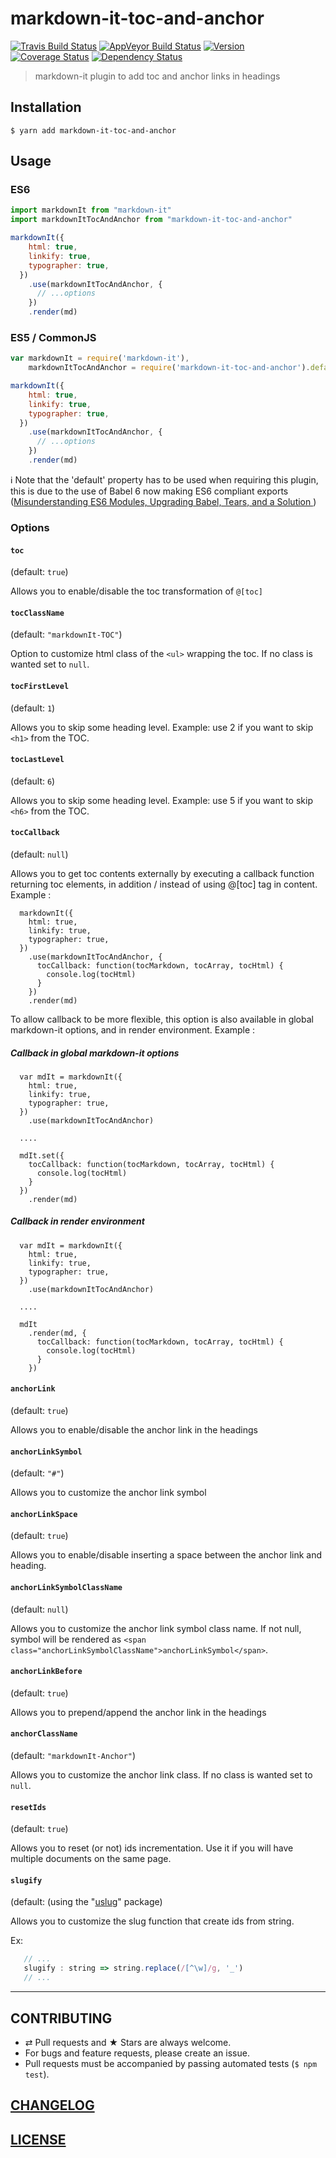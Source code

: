 # markdown-it-toc-and-anchor
[![Travis Build Status](https://img.shields.io/travis/medfreeman/markdown-it-toc-and-anchor.svg?label=unix%20build)](https://travis-ci.org/medfreeman/markdown-it-toc-and-anchor)
[![AppVeyor Build Status](https://img.shields.io/appveyor/ci/medfreeman/markdown-it-toc-and-anchor.svg?label=windows%20build)](https://ci.appveyor.com/project/medfreeman/markdown-it-toc-and-anchor)
[![Version](https://img.shields.io/npm/v/markdown-it-toc-and-anchor.svg)](https://github.com/medfreeman/markdown-it-toc-and-anchor/blob/master/CHANGELOG.md)
[![Coverage Status](https://img.shields.io/coveralls/medfreeman/markdown-it-toc-and-anchor/master.svg)](https://coveralls.io/github/medfreeman/markdown-it-toc-and-anchor?branch=master)
[![Dependency Status](https://img.shields.io/david/medfreeman/markdown-it-toc-and-anchor.svg)](https://david-dm.org/medfreeman/markdown-it-toc-and-anchor)

> markdown-it plugin to add toc and anchor links in headings

## Installation

```console
$ yarn add markdown-it-toc-and-anchor
```

## Usage

### ES6

```js
import markdownIt from "markdown-it"
import markdownItTocAndAnchor from "markdown-it-toc-and-anchor"

markdownIt({
    html: true,
    linkify: true,
    typographer: true,
  })
    .use(markdownItTocAndAnchor, {
      // ...options
    })
    .render(md)
```

### ES5 / CommonJS

```js
var markdownIt = require('markdown-it'),
    markdownItTocAndAnchor = require('markdown-it-toc-and-anchor').default;

markdownIt({
    html: true,
    linkify: true,
    typographer: true,
  })
    .use(markdownItTocAndAnchor, {
      // ...options
    })
    .render(md)
```

:information_source: Note that the 'default' property has to be used when requiring this plugin, this is due to the use of Babel 6 now making ES6 compliant exports ([Misunderstanding ES6 Modules, Upgrading Babel, Tears, and a Solution
](https://medium.com/@kentcdodds/misunderstanding-es6-modules-upgrading-babel-tears-and-a-solution-ad2d5ab93ce0#.enq6dfcnn))

### Options

#### `toc`

(default: `true`)

Allows you to enable/disable the toc transformation of `@[toc]`

#### `tocClassName`

(default: `"markdownIt-TOC"`)

Option to customize html class of the `<ul>` wrapping the toc. If no class is wanted set to `null`.

#### `tocFirstLevel`

(default: `1`)

Allows you to skip some heading level. Example: use 2 if you want to skip `<h1>`
from the TOC.

#### `tocLastLevel`

(default: `6`)

Allows you to skip some heading level. Example: use 5 if you want to skip `<h6>`
from the TOC.

#### `tocCallback`

(default: `null`)

Allows you to get toc contents externally by executing a callback function returning toc elements, in addition / instead of using @[toc] tag in content.
Example :

```
  markdownIt({
    html: true,
    linkify: true,
    typographer: true,
  })
    .use(markdownItTocAndAnchor, {
      tocCallback: function(tocMarkdown, tocArray, tocHtml) {
        console.log(tocHtml)
      }
    })
    .render(md)
```

To allow callback to be more flexible, this option is also available in global markdown-it options, and in render environment.
Example :

##### Callback in global markdown-it options

```
  var mdIt = markdownIt({
    html: true,
    linkify: true,
    typographer: true,
  })
    .use(markdownItTocAndAnchor)

  ....

  mdIt.set({
    tocCallback: function(tocMarkdown, tocArray, tocHtml) {
      console.log(tocHtml)
    }
  })
    .render(md)
```

##### Callback in render environment

```
  var mdIt = markdownIt({
    html: true,
    linkify: true,
    typographer: true,
  })
    .use(markdownItTocAndAnchor)

  ....

  mdIt
    .render(md, {
      tocCallback: function(tocMarkdown, tocArray, tocHtml) {
        console.log(tocHtml)
      }
    })
```

#### `anchorLink`

(default: `true`)

Allows you to enable/disable the anchor link in the headings

#### `anchorLinkSymbol`

(default: `"#"`)

Allows you to customize the anchor link symbol

#### `anchorLinkSpace`

(default: `true`)

Allows you to enable/disable inserting a space between the anchor link and heading.

#### `anchorLinkSymbolClassName`

(default: `null`)

Allows you to customize the anchor link symbol class name. If not null, symbol will be rendered as `<span class="anchorLinkSymbolClassName">anchorLinkSymbol</span>`.

#### `anchorLinkBefore`

(default: `true`)

Allows you to prepend/append the anchor link in the headings

#### `anchorClassName`

(default: `"markdownIt-Anchor"`)

Allows you to customize the anchor link class. If no class is wanted set to `null`.

#### `resetIds`

(default: `true`)

Allows you to reset (or not) ids incrementation. Use it if you will have multiple
documents on the same page.

#### `slugify`

(default: (using the "[uslug](https://www.npmjs.com/package/uslug)" package)

Allows you to customize the slug function that create ids from string.

Ex:
```jsx
   // ...
   slugify : string => string.replace(/[^\w]/g, '_')
   // ...
```

---

## CONTRIBUTING

* ⇄ Pull requests and ★ Stars are always welcome.
* For bugs and feature requests, please create an issue.
* Pull requests must be accompanied by passing automated tests (`$ npm test`).

## [CHANGELOG](CHANGELOG.md)

## [LICENSE](LICENSE)
